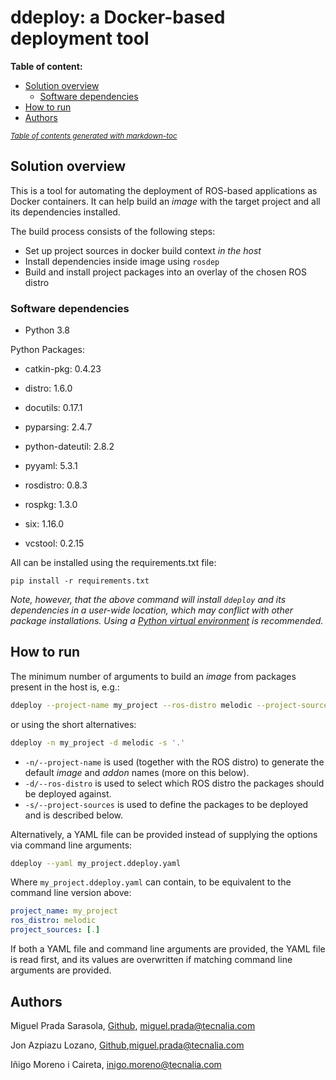 # ddeploy: a Docker-based deployment tool

**Table of content:**

- [Solution overview](#solution-overview)
  - [Software dependencies](#software-dependencies)
- [How to run](#how-to-run)
- [Authors](#authors)

<small><i><a href='http://ecotrust-canada.github.io/markdown-toc/'>Table of contents generated with markdown-toc</a></i></small>

## Solution overview

This is a tool for automating the deployment of ROS-based applications as Docker containers.
It can help build an _image_ with the target project and all its dependencies installed.

The build process consists of the following steps:

- Set up project sources in docker build context _in the host_
- Install dependencies inside image using `rosdep`
- Build and install project packages into an overlay of the chosen ROS distro

### Software dependencies

- Python 3.8

Python Packages:

- catkin-pkg: 0.4.23

- distro: 1.6.0

- docutils: 0.17.1

- pyparsing: 2.4.7

- python-dateutil: 2.8.2

- pyyaml: 5.3.1

- rosdistro: 0.8.3

- rospkg: 1.3.0

- six: 1.16.0

- vcstool: 0.2.15

All can be installed using the requirements.txt file:

```(bash)
pip install -r requirements.txt
```

_Note, however, that the above command will install `ddeploy` and its dependencies in a user-wide location, which may conflict with other package installations. Using a [Python virtual environment](https://docs.python.org/3/library/venv.html) is recommended._

## How to run

The minimum number of arguments to build an _image_ from packages present in the host is, e.g.:

```bash
ddeploy --project-name my_project --ros-distro melodic --project-sources '.'
```

or using the short alternatives:

```bash
ddeploy -n my_project -d melodic -s '.'
```

- `-n/--project-name` is used (together with the ROS distro) to generate the default _image_ and _addon_ names (more on this below).
- `-d/--ros-distro` is used to select which ROS distro the packages should be deployed against.
- `-s/--project-sources` is used to define the packages to be deployed and is described below.

Alternatively, a YAML file can be provided instead of supplying the options via command line arguments:

```bash
ddeploy --yaml my_project.ddeploy.yaml
```

Where `my_project.ddeploy.yaml` can contain, to be equivalent to the command line version above:

```yaml
project_name: my_project
ros_distro: melodic
project_sources: [.]
```

If both a YAML file and command line arguments are provided, the YAML file is read first, and its values are overwritten if matching command line arguments are provided.

## Authors

 Miguel Prada Sarasola,  [Github](https://github.com/miguelprada), [miguel.prada@tecnalia.com](mailto:miguel.prada@tecnalia.com)

 Jon Azpiazu Lozano,  [Github](https://github.com/jonazpiazu),[miguel.prada@tecnalia.com](jon.azpiazu@tecnalia.com)

 Iñigo Moreno i Caireta,  [inigo.moreno@tecnalia.com](mailto:inigo.moreno@tecnalia.com)
